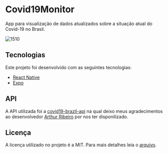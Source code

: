 
# Covid19Monitor

App para visualização de dados atualizados sobre a situação atual do Covid-19 no Brasil.

![1510](https://user-images.githubusercontent.com/20714075/80505993-6ba8d280-894b-11ea-9d6e-b7952e7c295f.png)


## Tecnologias
Este projeto foi desenvolvido com as seguintes tecnologias:

- [React Native](https://facebook.github.io/react-native/)
- [Expo](https://expo.io/)

## API
A API utilizada foi a [covid19-brazil-api](https://github.com/devarthurribeiro/covid19-brazil-api) na qual deixo meus agradecimentos ao desenvolvedor [Arthur Ribeiro](https://github.com/devarthurribeiro) por nos ter disponilizado.

## Licença

A licença utilizado no projeto é a MIT. Para mais detalhes leia o [arquivo](./LICENSE.md).
